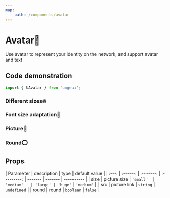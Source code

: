 ```yaml
---
map:
    path: /components/avatar
---
```


# Avatar🤡

Use avatar to represent your identity on the network, and support avatar and text

## Code demonstration

```js
import { UAvatar } from 'ungeui';
```

### Different sizes🔥

<demo src="./demo/en/size.vue"
  language="vue"
  title="🔥basic usage"
  desc="Size controls the size of the avatar. When there is no avatar filling, the default background is gray">
</demo>

### Font size adaptation🙏

<demo src="./demo/en/fit.vue"
  language="vue"
  title="🙏basic usage"
  desc="The filled content can be text. If the text is too long, it will be reduced appropriately to ensure that the text does not overflow the avatar frame">
</demo>

### Picture🧩

<demo src="./demo/en/img.vue"
  language="vue"
  title="🧩basic usage"
  desc="pictures can be inserted to support network resources and local">
</demo>

### Round⭕

<demo src="./demo/en/round.vue"
  language="vue"
  title="⭕basic usage"
  desc="Round head sometimes looks more suitable for your application. It looks cute, doesn't it?">
</demo>

## Props

| Parameter | description | type | default value |
| :---: | :------: | :-------: | :---------: | ------- | ------- | ---------- |
| size  | picture size | `'small'  |  'medium'   | 'large' | 'huge'` | `'medium'` |
|  src  | picture link | `string`  | `undefined` |
| round |   round   | `boolean` |   `false`   |
